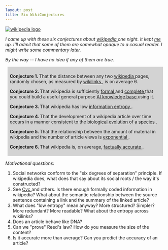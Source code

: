 ```yaml
---
layout: post
title: Six WikiConjectures 
---
```

<div class="floating_right"><a href="http://en.wikipedia.org/"><img src="http://en.wikipedia.org/images/wiki-en.png" alt="wikipedia logo" /></a></div><p><em>I came up with these six conjectures about <a href="http://en.wikipedia.org/">wikipedia </a>one night. It kept <a href="http://en.wikipedia.org/wiki/User:Sbwoodside">me </a>up. I'll admit that some of them are somewhat opaque to a casual reader. I might write some commentary later. </em></p><p><em>By the way -- I have no idea if any of them are true. </em></p><div style="margin: 0.5em; padding: 0.5em; background: lightgray none repeat scroll 0% 0%; -moz-background-clip: -moz-initial; -moz-background-origin: -moz-initial; -moz-background-inline-policy: -moz-initial;"><p><strong>Conjecture 1. </strong>That the distance between any two <a href="http://en.wikipedia.org/">wikipedia </a>pages, randomly chosen, as measured by <a href="http://en.wikipedia.org/wiki/Wikilink#Wikilink">wikilinks </a>, is on average 6. </p><p><strong>Conjecture 2. </strong>That wikipedia is sufficiently <a href="http://en.wikipedia.org/wiki/Formal_system">formal </a>and <a href="http://en.wikipedia.org/wiki/Complete">complete </a>that you could build a useful general purpose <a href="http://en.wikipedia.org/wiki/Artificial_intelligence">AI </a><a href="http://en.wikipedia.org/wiki/Knowledge_base">knowledge </a><a href="http://en.wikipedia.org/wiki/Knowledge_representation">base </a>using it. </p><p><strong>Conjecture 3. </strong>That wikipedia has low <a href="http://en.wikipedia.org/wiki/Information_entropy">information entropy </a>. </p><p><strong>Conjecture 4. </strong>That the development of a wikipedia article over time occurs in a manner consistent to the <a href="http://en.wikipedia.org/wiki/Evolution">biological evolution </a>of a <a href="http://en.wikipedia.org/wiki/Species">species </a>. </p><p><strong>Conjecture 5. </strong>That the relationship between the amount of material in wikipedia and the number of article views is <a href="http://en.wikipedia.org/wiki/Reed%27s_law">exponential </a>. </p><p><strong>Conjecture 6. </strong>That wikipedia is, on average, <a href="http://en.wikipedia.org/wiki/Fact">factually accurate </a>. </p></div><p><em>Motivational questions: </em></p><ol><li>Social networks conform to the "six degrees of separation" principle. If wikipedia does, what does that say about its social roots / the way it's constructed? </li><li>See <a href="http://en.wikipedia.org/wiki/Cyc">Cyc </a>and others. Is there enough formally coded information in wikipedia? What about the semantic relationship between the source sentence containing a link and the summary of the linked article? </li><li>What does "low entropy" mean anyway? More structured? Simpler? More redundant? More readable? What about the entropy across wikilinks? </li><li>Does an article behave like DNA? </li><li>Can we "prove" Reed's law? How do you measure the size of the content? </li><li>Is it accurate more than average? Can you predict the accuracy of an article? </li></ol>
